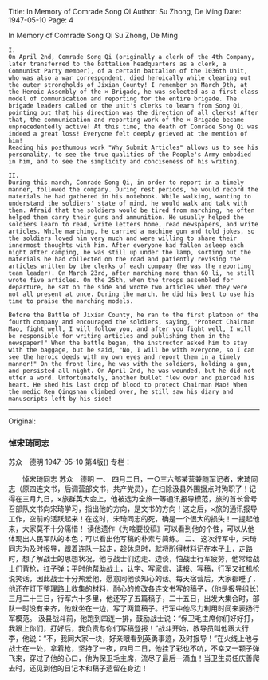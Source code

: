 Title: In Memory of Comrade Song Qi
Author: Su Zhong, De Ming
Date: 1947-05-10
Page: 4

In Memory of Comrade Song Qi
    Su Zhong, De Ming

    I.
    On April 2nd, Comrade Song Qi (originally a clerk of the 4th Company, later transferred to the battalion headquarters as a clerk, a Communist Party member), of a certain battalion of the 1036th Unit, who was also a war correspondent, died heroically while clearing out the outer strongholds of Jixian County! I remember on March 9th, at the Heroic Assembly of the × Brigade, he was selected as a first-class model of communication and reporting for the entire brigade. The brigade leaders called on the unit's clerks to learn from Song Qi, pointing out that his direction was the direction of all clerks! After that, the communication and reporting work of the × Brigade became unprecedentedly active! At this time, the death of Comrade Song Qi was indeed a great loss! Everyone felt deeply grieved at the mention of him!
    Reading his posthumous work "Why Submit Articles" allows us to see his personality, to see the true qualities of the People's Army embodied in him, and to see the simplicity and conciseness of his writing.

    II.
    During this march, Comrade Song Qi, in order to report in a timely manner, followed the company. During rest periods, he would record the materials he had gathered in his notebook. While walking, wanting to understand the soldiers' state of mind, he would walk and talk with them. Afraid that the soldiers would be tired from marching, he often helped them carry their guns and ammunition. He usually helped the soldiers learn to read, write letters home, read newspapers, and write articles. While marching, he carried a machine gun and told jokes, so the soldiers loved him very much and were willing to share their innermost thoughts with him. After everyone had fallen asleep each night after camping, he was still up under the lamp, sorting out the materials he had collected on the road and patiently revising the articles written by the clerks of each company (he was the reporting team leader). On March 23rd, after marching more than 60 li, he still wrote five articles. On the 25th, when the troops assembled for departure, he sat on the side and wrote two articles when they were not all present at once. During the march, he did his best to use his time to praise the marching models.

    Before the Battle of Jixian County, he ran to the first platoon of the fourth company and encouraged the soldiers, saying, "Protect Chairman Mao, fight well, I will follow you, and after you fight well, I will be responsible for writing articles and publishing them in the newspaper!" When the battle began, the instructor asked him to stay with the baggage, but he said, "No, I will be with everyone, so I can see the heroic deeds with my own eyes and report them in a timely manner!" On the front line, he was with the soldiers, holding a gun, and persisted all night. On April 2nd, he was wounded, but he did not utter a word. Unfortunately, another bullet flew over and pierced his heart. He shed his last drop of blood to protect Chairman Mao! When the medic Ren Qingshan climbed over, he still saw his diary and manuscripts left by his side!



<hr /> 

Original: 


### 悼宋琦同志
苏众　德明
1947-05-10
第4版()
专栏：

　　悼宋琦同志
    苏众　德明
    一、
    四月二日，一○三六部某营兼随军记者，宋琦同志（原四连文书，后调营部文书，共产党员），在扫除汲县外围据点时殉职了！记得在三月九日，×旅群英大会上，他被选为全旅一等通讯报导模范，旅的首长曾号召部队文书向宋琦学习，指出他的方向，是文书的方向！这之后，×旅的通讯报导工作，空前的活跃起来！在这时，宋琦同志的死，确是一个很大的损失！一提起他来，大家莫不十分痛惜！
    读他遗作《为啥要投稿》可以看到他的个性，可以从他体现出人民军队的本色；可以看出他写稿的朴素与简练。
    二、
    这次行军中，宋琦同志为及时报导，跟着连队一起走，趁休息时，就将所得材料记在本子上，走路时，想了解战士的思想状况，他与战士们边走、边谈，怕战士行军疲劳，他常给战士们背枪，扛子弹；平时他帮助战士，认字、写家信、读报、写稿，行军又扛机枪说笑话，因此战士十分热爱他，愿意同他谈知心的话。每天宿营后，大家都睡了，他还在灯下整理路上收集的材料，耐心的修改各连文书写的稿子，（他是报导组长）三月二十三日，行军六十多里，他还写了五篇稿子，二十五日，出发大集合时，部队一时没有来齐，他就坐在一边，写了两篇稿子。行军中他尽力利用时间来表扬行军模范。
    汲县战斗前，他跑到四连一排，鼓励战士说：“保卫毛主席你们好好打，我跟上你们，打好后，我负责与你们写稿登报！”战斗开始，教导员叫他跟大行李，他说：“不，我同大家一块，好亲眼看到英勇事迹，及时报导！”在火线上他与战士在一处，拿着枪，坚持了一夜，四月二日，他挂了彩也不吭，不幸又一颗子弹飞来，穿过了他的心口，他为保卫毛主席，流尽了最后一滴血！当卫生员任庆善爬去时，还见到他的日记本和稿子遗留在身边！
